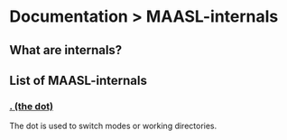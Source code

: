 # Documentation > MAASL-internals

## What are internals?

## List of MAASL-internals

### [. (the dot)](./dot/)

The dot is used to switch modes or working directories.



